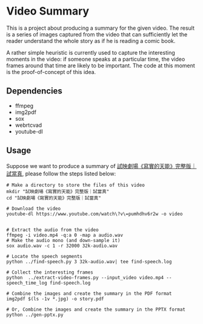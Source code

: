 # Video Summary

This is a project about producing a summary for the given video. The result is a series of images captured from the video that can sufficiently let the reader understand the whole story as if he is reading a comic book.

A rather simple heuristic is currently used to capture the interesting moments in the video: if someone speaks at a particular time, the video frames around that time are likely to be important. The code at this moment is the proof-of-concept of this idea.

## Dependencies

+ ffmpeg
+ img2pdf
+ sox
+ webrtcvad
+ youtube-dl

## Usage
Suppose we want to produce a summary of
[試映劇場《寫實的天能》完整版｜試當真](https://www.youtube.com/watch?v=pumhdhv6r2w), please follow the steps listed below:

```
# Make a directory to store the files of this video
mkdir "試映劇場《寫實的天能》完整版｜試當真"
cd "試映劇場《寫實的天能》完整版｜試當真"

# Download the video
youtube-dl https://www.youtube.com/watch\?v\=pumhdhv6r2w -o video


# Extract the audio from the video
ffmpeg -i video.mp4 -q:a 0 -map a audio.wav
# Make the audio mono (and down-sample it)
sox audio.wav -c 1 -r 32000 32k-audio.wav 

# Locate the speech segments          
python ../find-speech.py 3 32k-audio.wav| tee find-speech.log

# Collect the interesting frames
python  ../extract-video-frames.py --input_video video.mp4 --speech_time_log find-speech.log

# Combine the images and create the summary in the PDF format
img2pdf $(ls -1v *.jpg) -o story.pdf

# Or, Combine the images and create the summary in the PPTX format
python ../gen-pptx.py
```
